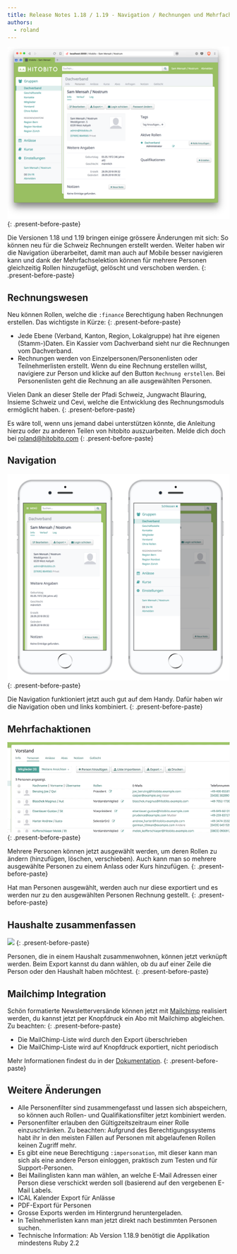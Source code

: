 ```yaml
---
title: Release Notes 1.18 / 1.19 - Navigation / Rechnungen und Mehrfachaktionen
authors:
  - roland
---
```


![](/uploads/desktopdekstop.png)
{: .present-before-paste}

Die Versionen 1.18 und 1.19 bringen einige gr&ouml;ssere &Auml;nderungen mit sich: So k&ouml;nnen neu f&uuml;r die Schweiz Rechnungen erstellt werden. Weiter haben wir die Navigation &uuml;berarbeitet, damit man auch auf Mobile besser navigieren kann und dank der Mehrfachselektion k&ouml;nnen f&uuml;r mehrere Personen gleichzeitig Rollen hinzugef&uuml;gt, gel&ouml;scht und verschoben werden.
{: .present-before-paste}

## Rechnungswesen

Neu k&ouml;nnen Rollen, welche die `:finance` Berechtigung haben Rechnungen erstellen. Das wichtigste in K&uuml;rze:
{: .present-before-paste}

* Jede Ebene (Verband, Kanton, Region, Lokalgruppe) hat ihre eigenen (Stamm-)Daten. Ein Kassier vom Dachverband sieht nur die Rechnungen vom Dachverband.
* Rechnungen werden von Einzelpersonen/Personenlisten oder Teilnehmerlisten erstellt. Wenn du eine Rechnung erstellen willst, navigiere zur Person und klicke auf den Button `Rechnung erstellen`. Bei Personenlisten geht die Rechnung an alle ausgew&auml;hlten Personen.

Vielen Dank an dieser Stelle der Pfadi Schweiz, Jungwacht Blauring, Insieme Schweiz und Cevi, welche die Entwicklung des Rechnungsmoduls erm&ouml;glicht haben.
{: .present-before-paste}

Es w&auml;re toll, wenn uns jemand dabei unterst&uuml;tzen k&ouml;nnte, die Anleitung hierzu oder zu anderen Teilen von hitobito auszuarbeiten. Melde dich doch bei [roland@hitobito.com](roland@hitobito.com)
{: .present-before-paste}

## Navigation

![](/uploads/mobilemobile.png)
{: .present-before-paste}

Die Navigation funktioniert jetzt auch gut auf dem Handy. Daf&uuml;r haben wir die Navigation oben und links kombiniert.
{: .present-before-paste}

## Mehrfachaktionen

![](/uploads/multi-actions.gif)
{: .present-before-paste}

Mehrere Personen k&ouml;nnen jetzt ausgew&auml;hlt werden, um deren Rollen zu &auml;ndern (hinzuf&uuml;gen, l&ouml;schen, verschieben). Auch kann man so mehrere ausgew&auml;hlte Personen zu einem Anlass oder Kurs hinzuf&uuml;gen.
{: .present-before-paste}

Hat man Personen ausgew&auml;hlt, werden auch nur diese exportiert und es werden nur zu den ausgew&auml;hlten Personen Rechnung gestellt.
{: .present-before-paste}

## Haushalte zusammenfassen

![](https://content.screencast.com/users/RolandStuder/folders/hitobito/media/ad6850c1-6a3e-48ca-818b-23575421a501/00000036.png)
{: .present-before-paste}

Personen, die in einem Haushalt zusammenwohnen, k&ouml;nnen jetzt verkn&uuml;pft werden. Beim Export kannst du dann w&auml;hlen, ob du auf einer Zeile die Person oder den Haushalt haben m&ouml;chtest.
{: .present-before-paste}

## Mailchimp Integration

Sch&ouml;n formatierte Newslettervers&auml;nde k&ouml;nnen jetzt mit [Mailchimp](https://mailchimp.com/) realisiert werden, du kannst jetzt per Knopfdruck ein Abo mit Mailchimp abgleichen. Zu beachten:
{: .present-before-paste}

* Die MailChimp-Liste wird durch den Export &uuml;berschrieben
* Die MailChimp-Liste wird auf Knopfdruck exportiert, nicht periodisch

Mehr Informationen findest du in der [Dokumentation](https://hitobito.readthedocs.io/de/latest/mailing_lists_mailchimp_export.html).
{: .present-before-paste}

## Weitere &Auml;nderungen

* Alle Personenfilter sind zusammengefasst und lassen sich abspeichern, so k&ouml;nnen auch Rollen- und Qualifikationsfilter jetzt kombiniert werden.
* Personenfilter erlauben den G&uuml;ltigzeitszeitraum einer Rolle einzuschr&auml;nken. Zu beachten: Aufgrund des Berechtigungssystems habt ihr in den meisten F&auml;llen auf Personen mit abgelaufenen Rollen keinen Zugriff mehr.
* Es gibt eine neue Berechtigung `:impersonation`, mit dieser kann man sich als eine andere Person einloggen, praktisch zum Testen und f&uuml;r Support-Personen.
* Bei Mailinglisten kann man w&auml;hlen, an welche E-Mail Adressen einer Person diese verschickt werden soll (basierend auf den vergebenen E-Mail Labels.
* ICAL Kalender Export f&uuml;r Anl&auml;sse
* PDF-Export f&uuml;r Personen
* Grosse Exports werden im Hintergrund heruntergeladen.
* In Teilnehmerlisten kann man jetzt direkt nach bestimmten Personen suchen.
* Technische Information: Ab Version 1.18.9 ben&ouml;tigt die Applikation mindestens Ruby 2.2